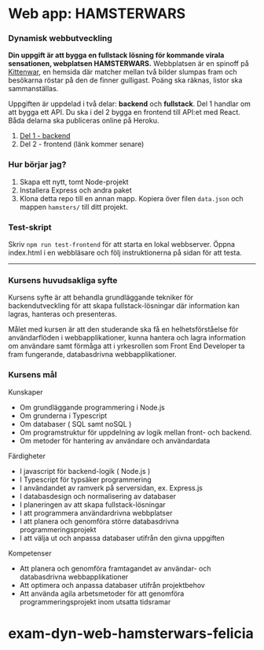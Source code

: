 # Web app: HAMSTERWARS
### Dynamisk webbutveckling

**Din uppgift är att bygga en fullstack lösning för kommande virala sensationen, webplatsen HAMSTERWARS.**
Webbplatsen är en spinoff på [Kittenwar](http://www.kittenwar.com), en hemsida där matcher mellan två bilder slumpas fram och besökarna röstar på den de finner gulligast. Poäng ska räknas, listor ska sammanställas.

Uppgiften är uppdelad i två delar: **backend** och **fullstack**. Del 1 handlar om att bygga ett API. Du ska i del 2 bygga en frontend till API:et med React. Båda delarna ska publiceras online på Heroku.

1. [Del 1 - backend](backend.md)
1. Del 2 - frontend (länk kommer senare)


### Hur börjar jag?
1. Skapa ett nytt, tomt Node-projekt
1. Installera Express och andra paket
1. Klona detta repo till en annan mapp. Kopiera över filen `data.json` och mappen `hamsters/` till ditt projekt.


### Test-skript
Skriv `npm run test-frontend` för att starta en lokal webbserver. Öppna index.html i en webbläsare och följ instruktionerna på sidan för att testa.

---

### Kursens huvudsakliga syfte
Kursens syfte är att behandla grundläggande tekniker för backendutveckling för att skapa fullstack-lösningar där information kan lagras, hanteras och presenteras.

Målet med kursen är att den studerande ska få en helhetsförståelse för användarflöden i webbapplikationer, kunna hantera och lagra information om användare samt förmåga att i yrkesrollen som Front End Developer ta fram fungerande, databasdrivna webbapplikationer.

### Kursens mål
Kunskaper    
+ Om grundläggande programmering i Node.js
+ Om grunderna i Typescript
+ Om databaser ( SQL samt noSQL )
+ Om programstruktur för uppdelning av logik mellan front- och backend.
+ Om metoder för hantering av användare och användardata

Färdigheter
+ I javascript för backend-logik ( Node.js )
+ I Typescript för typsäker programmering
+ I användandet av ramverk på serversidan, ex. Express.js
+ I databasdesign och normalisering av databaser
+ I planeringen av att skapa fullstack-lösningar
+ I att programmera användardrivna webbplatser
+ I att planera och genomföra större databasdrivna programmeringsprojekt
+ I att välja ut och anpassa databaser utifrån den givna uppgiften

Kompetenser
+ Att planera och genomföra framtagandet av användar- och databasdrivna webbapplikationer
+ Att optimera och anpassa databaser utifrån projektbehov
+ Att använda agila arbetsmetoder för att genomföra programmeringsprojekt inom utsatta tidsramar
# exam-dyn-web-hamsterwars-felicia
